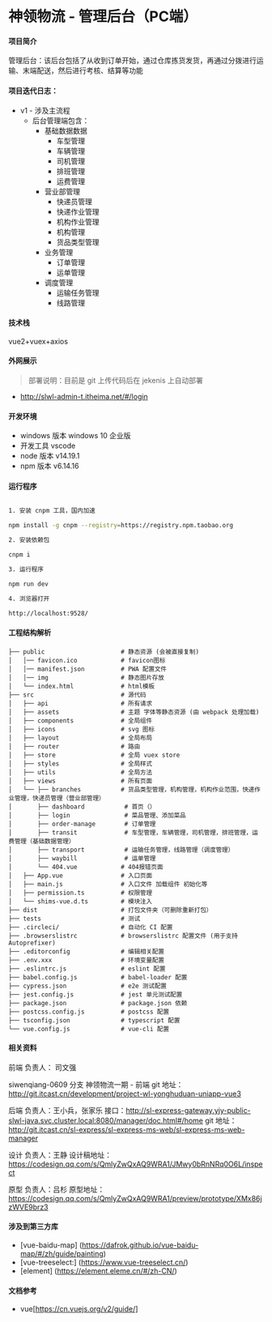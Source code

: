 # 神领物流 - 管理后台（PC端）

#### 项目简介
管理后台：该后台包括了从收到订单开始，通过仓库拣货发货，再通过分拨进行运输、末端配送，然后进行考核、结算等功能

#### 项目迭代日志：
- v1 - 涉及主流程
  - 后台管理端包含：
    - 基础数据数据
      - 车型管理
      - 车辆管理
      - 司机管理
      - 排班管理
      - 运费管理
    - 营业部管理
      - 快递员管理
      - 快递作业管理
      - 机构作业管理
      - 机构管理
      - 货品类型管理
    - 业务管理
      - 订单管理
      - 运单管理
    - 调度管理
      - 运输任务管理
      - 线路管理
#### 技术栈
vue2+vuex+axios

#### 外网展示
> 部署说明：目前是 git 上传代码后在 jekenis 上自动部署
- http://slwl-admin-t.itheima.net/#/login

#### 开发环境
- windows 版本 windows 10 企业版
- 开发工具 vscode
- node 版本 v14.19.1
- npm 版本 v6.14.16

#### 运行程序
```sh

1. 安装 cnpm 工具，国内加速

npm install -g cnpm --registry=https://registry.npm.taobao.org

2. 安装依赖包

cnpm i

3. 运行程序

npm run dev

4. 浏览器打开

http://localhost:9528/

```

#### 工程结构解析
```
├── public                     # 静态资源 (会被直接复制)
│   │── favicon.ico            # favicon图标
│   │── manifest.json          # PWA 配置文件
│   │── img                    # 静态图片存放
│   └── index.html             # html模板
├── src                        # 源代码
│   ├── api                    # 所有请求
│   ├── assets                 # 主题 字体等静态资源 (由 webpack 处理加载)
│   ├── components             # 全局组件
│   ├── icons                  # svg 图标
│   ├── layout                 # 全局布局
│   ├── router                 # 路由
│   ├── store                  # 全局 vuex store
│   ├── styles                 # 全局样式
│   ├── utils                  # 全局方法
│   ├── views                  # 所有页面
│   └── ├── branches           # 货品类型管理，机构管理，机构作业范围，快递作业管理，快递员管理（营业部管理）
│       ├── dashboard           # 首页（）
│       ├── login               # 菜品管理、添加菜品
│       ├── order-manage        # 订单管理
│       ├── transit             # 车型管理，车辆管理，司机管理，排班管理，运费管理（基础数据管理）
│       ├── transport           # 运输任务管理，线路管理（调度管理）
│       ├── waybill             # 运单管理
│       └── 404.vue            # 404报错页面
│   ├── App.vue                # 入口页面
│   ├── main.js                # 入口文件 加载组件 初始化等
│   ├── permission.ts          # 权限管理
│   └── shims-vue.d.ts         # 模块注入
├── dist                       # 打包文件夹（可删除重新打包）
├── tests                      # 测试
├── .circleci/                 # 自动化 CI 配置
├── .browserslistrc            # browserslistrc 配置文件 (用于支持 Autoprefixer)
├── .editorconfig              # 编辑相关配置
├── .env.xxx                   # 环境变量配置
├── .eslintrc.js               # eslint 配置
├── babel.config.js            # babel-loader 配置
├── cypress.json               # e2e 测试配置
├── jest.config.js             # jest 单元测试配置
├── package.json               # package.json 依赖
├── postcss.config.js          # postcss 配置
├── tsconfig.json              # typescript 配置
└── vue.config.js              # vue-cli 配置

```


#### 相关资料
前端 负责人： 司文强

siwenqiang-0609 分支 神领物流一期 - 前端
git 地址：http://git.itcast.cn/development/project-wl-yonghuduan-uniapp-vue3

后端 负责人：王小兵，张家乐
接口：http://sl-express-gateway.yjy-public-slwl-java.svc.cluster.local:8080/manager/doc.html#/home
git 地址：http://git.itcast.cn/sl-express/sl-express-ms-web/sl-express-ms-web-manager

设计 负责人：王静
设计稿地址：https://codesign.qq.com/s/QmlyZwQxAQ9WRA1/JMwy0bRnNRq0O6L/inspect

原型 负责人：吕杉
原型地址：https://codesign.qq.com/s/QmlyZwQxAQ9WRA1/preview/prototype/XMx86jzWVE9brz3

#### 涉及到第三方库

- [vue-baidu-map] (https://dafrok.github.io/vue-baidu-map/#/zh/guide/painting)
- [vue-treeselect:] (https://www.vue-treeselect.cn/)
- [element] (https://element.eleme.cn/#/zh-CN/)

#### 文档参考

- vue[https://cn.vuejs.org/v2/guide/]